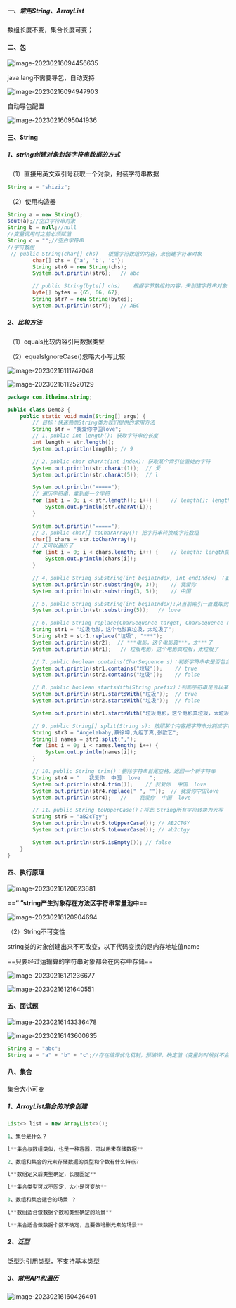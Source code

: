 ##### 一、常用String、ArrayList

数组长度不变，集合长度可变；

#### 二、包

![image-20230216094456635](assets/image-20230216094456635.png)

java.lang不需要导包，自动支持

![image-20230216094947903](assets/image-20230216094947903.png)

自动导包配置

![image-20230216095041936](assets/image-20230216095041936.png)

#### 三、String

##### 		1、string创建对象封装字符串数据的方式

​		（1）直接用英文双引号获取一个对象，封装字符串数据

```java
String a = "shiziz";
```

​		（2）使用构造器

```java
String a = new String();
sout(a);//空白字符串对象
String b = null;//null
//变量调用时之前必须赋值
String c = "";//空白字符串
//字符数组
 // public String(char[] chs)	根据字符数组的内容，来创建字符串对象
        char[] chs = {'a', 'b', 'c'};
        String str6 = new String(chs);
        System.out.println(str6);   // abc

        // public String(byte[] chs)	根据字节数组的内容，来创建字符串对象
        byte[] bytes = {65, 66, 67};
        String str7 = new String(bytes);
        System.out.println(str7);   // ABC


```

##### 	2、比较方法

​		（1）equals比较内容引用数据类型

​		（2）equalsIgnoreCase()忽略大小写比较

![image-20230216111747048](assets/image-20230216111747048.png)

![image-20230216112520129](assets/image-20230216112520129.png)

```java
package com.itheima.string;

public class Demo3 {
    public static void main(String[] args) {
        // 目标：快速熟悉String类为我们提供的常用方法
        String str = "我爱你中国love";
        // 1、public int length(): 获取字符串的长度
        int length = str.length();
        System.out.println(length); // 9

        // 2、public char charAt(int index): 获取某个索引位置处的字符
        System.out.println(str.charAt(1));  // 爱
        System.out.println(str.charAt(5));  // l

        System.out.println("=====");
        // 遍历字符串，拿到每一个字符
        for (int i = 0; i < str.length(); i++) {    // length(): length方法
            System.out.println(str.charAt(i));
        }

        System.out.println("=====");
        // 3、public char[] toCharArray(): 把字符串转换成字符数组
        char[] chars = str.toCharArray();
        // 又可以遍历了
        for (int i = 0; i < chars.length; i++) {    // length: length属性
            System.out.println(chars[i]);
        }

        // 4、public String substring(int beginIndex, int endIndex) ：截取内容，(包前不包后的)
        System.out.println(str.substring(0, 3));    // 我爱你
        System.out.println(str.substring(3, 5));    // 中国

        // 5、public String substring(int beginIndex):从当前索引一直截取到末尾
        System.out.println(str.substring(5));   // love

        // 6、public String replace(CharSequence target, CharSequence replacement)：使用新值，将字符串中的旧值替换，得到新的字符串
        String str1 = "垃圾电影，这个电影真垃圾，太垃圾了";
        String str2 = str1.replace("垃圾", "***");
        System.out.println(str2);  // ***电影，这个电影真***，太***了
        System.out.println(str1);   // 垃圾电影，这个电影真垃圾，太垃圾了

        // 7、public boolean contains(CharSequence s)：判断字符串中是否包含了某个字符串
        System.out.println(str1.contains("垃圾"));    // true
        System.out.println(str2.contains("垃圾"));    // false

        // 8、public boolean startsWith(String prefix)：判断字符串是否以某个字符串内容开头
        System.out.println(str1.startsWith("垃圾"));  // true
        System.out.println(str2.startsWith("垃圾"));  // false

        System.out.println(str1.startsWith("垃圾电影，这个电影真垃圾，太垃圾了"));   // true

        // 9、public String[] split(String s): 按照某个内容把字符串分割成字符串数组返回
        String str3 = "Angelababy,蔡徐坤,九组丁真,张歆艺";
        String[] names = str3.split(",");
        for (int i = 0; i < names.length; i++) {
            System.out.println(names[i]);
        }

        // 10、public String trim()：删除字符串首尾空格，返回一个新字符串
        String str4 = "   我爱你  中国  love   ";
        System.out.println(str4.trim());    // 我爱你  中国  love
        System.out.println(str4.replace(" ", ""));  // 我爱你中国love
        System.out.println(str4);   //    我爱你  中国  love

        // 11、public String toUpperCase()：将此 String所有字符转换为大写
        String str5 = "aB2cTgy";
        System.out.println(str5.toUpperCase()); // AB2CTGY
        System.out.println(str5.toLowerCase()); // ab2ctgy

        System.out.println(str5.isEmpty()); // false
    }
}

```



#### 四、执行原理

![image-20230216120623681](assets/image-20230216120623681.png)

==**“ ”string产生对象存在方法区字符串常量池中**==

![image-20230216120904694](assets/image-20230216120904694.png)

（2）String不可变性

string类的对象创建出来不可改变，以下代码变换的是内存地址值name

==只要经过运输算的字符串对象都会在内存中存储==

![image-20230216121236677](assets/image-20230216121236677.png)

![image-20230216121640551](assets/image-20230216121640551.png)

#### 五、面试题

![image-20230216143336478](assets/image-20230216143336478.png)

![image-20230216143600635](assets/image-20230216143600635.png)

```java
String a = "abc";
String a = "a" + "b" + "c";//存在编译优化机制，预编译，确定值（变量的时候就不会）
```

#### 八、集合

集合大小可变

##### 	1、ArrayList集合的对象创建

```java
List<> list = new ArrayList<>();
```

```java
1、集合是什么？

l**集合与数组类似，也是一种容器，可以用来存储数据**

2、数组和集合的元素存储数据的类型和个数有什么特点?

l**数组定义后类型确定，长度固定**

l**集合类型可以不固定，大小是可变的**

3、数组和集合适合的场景 ？

l**数组适合做数据个数和类型确定的场景**

l**集合适合做数据个数不确定，且要做增删元素的场景**  
```



#####   2、泛型

泛型为引用类型，不支持基本类型

#####  3、常用API和遍历

![image-20230216160426491](assets/image-20230216160426491.png)
